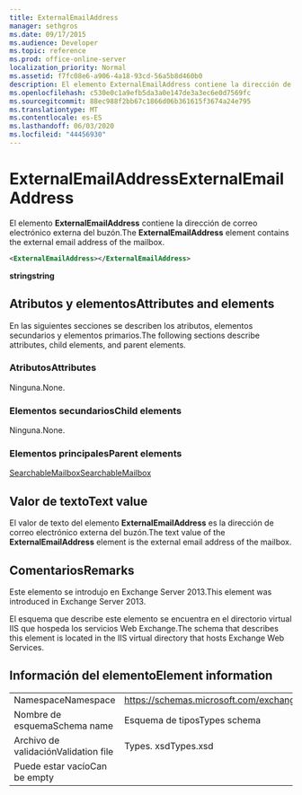 ```yaml
---
title: ExternalEmailAddress
manager: sethgros
ms.date: 09/17/2015
ms.audience: Developer
ms.topic: reference
ms.prod: office-online-server
localization_priority: Normal
ms.assetid: f7fc08e6-a906-4a18-93cd-56a5b8d460b0
description: El elemento ExternalEmailAddress contiene la dirección de correo electrónico externa del buzón.
ms.openlocfilehash: c530e0c1a9efb5da3a0e147de3a3ec6e0d7569fc
ms.sourcegitcommit: 88ec988f2bb67c1866d06b361615f3674a24e795
ms.translationtype: MT
ms.contentlocale: es-ES
ms.lasthandoff: 06/03/2020
ms.locfileid: "44456930"
---
```

# <a name="externalemailaddress"></a><span data-ttu-id="f8bfc-103">ExternalEmailAddress</span><span class="sxs-lookup"><span data-stu-id="f8bfc-103">ExternalEmailAddress</span></span>

<span data-ttu-id="f8bfc-104">El elemento **ExternalEmailAddress** contiene la dirección de correo electrónico externa del buzón.</span><span class="sxs-lookup"><span data-stu-id="f8bfc-104">The **ExternalEmailAddress** element contains the external email address of the mailbox.</span></span> 
  
```XML
<ExternalEmailAddress></ExternalEmailAddress>
```

<span data-ttu-id="f8bfc-105">**string**</span><span class="sxs-lookup"><span data-stu-id="f8bfc-105">**string**</span></span>

## <a name="attributes-and-elements"></a><span data-ttu-id="f8bfc-106">Atributos y elementos</span><span class="sxs-lookup"><span data-stu-id="f8bfc-106">Attributes and elements</span></span>

<span data-ttu-id="f8bfc-107">En las siguientes secciones se describen los atributos, elementos secundarios y elementos primarios.</span><span class="sxs-lookup"><span data-stu-id="f8bfc-107">The following sections describe attributes, child elements, and parent elements.</span></span>
  
### <a name="attributes"></a><span data-ttu-id="f8bfc-108">Atributos</span><span class="sxs-lookup"><span data-stu-id="f8bfc-108">Attributes</span></span>

<span data-ttu-id="f8bfc-109">Ninguna.</span><span class="sxs-lookup"><span data-stu-id="f8bfc-109">None.</span></span>
  
### <a name="child-elements"></a><span data-ttu-id="f8bfc-110">Elementos secundarios</span><span class="sxs-lookup"><span data-stu-id="f8bfc-110">Child elements</span></span>

<span data-ttu-id="f8bfc-111">Ninguna.</span><span class="sxs-lookup"><span data-stu-id="f8bfc-111">None.</span></span>
  
### <a name="parent-elements"></a><span data-ttu-id="f8bfc-112">Elementos principales</span><span class="sxs-lookup"><span data-stu-id="f8bfc-112">Parent elements</span></span>

[<span data-ttu-id="f8bfc-113">SearchableMailbox</span><span class="sxs-lookup"><span data-stu-id="f8bfc-113">SearchableMailbox</span></span>](searchablemailbox.md)
  
## <a name="text-value"></a><span data-ttu-id="f8bfc-114">Valor de texto</span><span class="sxs-lookup"><span data-stu-id="f8bfc-114">Text value</span></span>

<span data-ttu-id="f8bfc-115">El valor de texto del elemento **ExternalEmailAddress** es la dirección de correo electrónico externa del buzón.</span><span class="sxs-lookup"><span data-stu-id="f8bfc-115">The text value of the **ExternalEmailAddress** element is the external email address of the mailbox.</span></span> 
  
## <a name="remarks"></a><span data-ttu-id="f8bfc-116">Comentarios</span><span class="sxs-lookup"><span data-stu-id="f8bfc-116">Remarks</span></span>

<span data-ttu-id="f8bfc-117">Este elemento se introdujo en Exchange Server 2013.</span><span class="sxs-lookup"><span data-stu-id="f8bfc-117">This element was introduced in Exchange Server 2013.</span></span>
  
<span data-ttu-id="f8bfc-118">El esquema que describe este elemento se encuentra en el directorio virtual IIS que hospeda los servicios Web Exchange.</span><span class="sxs-lookup"><span data-stu-id="f8bfc-118">The schema that describes this element is located in the IIS virtual directory that hosts Exchange Web Services.</span></span>
  
## <a name="element-information"></a><span data-ttu-id="f8bfc-119">Información del elemento</span><span class="sxs-lookup"><span data-stu-id="f8bfc-119">Element information</span></span>

|||
|:-----|:-----|
|<span data-ttu-id="f8bfc-120">Namespace</span><span class="sxs-lookup"><span data-stu-id="f8bfc-120">Namespace</span></span>  <br/> |https://schemas.microsoft.com/exchange/services/2006/types  <br/> |
|<span data-ttu-id="f8bfc-121">Nombre de esquema</span><span class="sxs-lookup"><span data-stu-id="f8bfc-121">Schema name</span></span>  <br/> |<span data-ttu-id="f8bfc-122">Esquema de tipos</span><span class="sxs-lookup"><span data-stu-id="f8bfc-122">Types schema</span></span>  <br/> |
|<span data-ttu-id="f8bfc-123">Archivo de validación</span><span class="sxs-lookup"><span data-stu-id="f8bfc-123">Validation file</span></span>  <br/> |<span data-ttu-id="f8bfc-124">Types. xsd</span><span class="sxs-lookup"><span data-stu-id="f8bfc-124">Types.xsd</span></span>  <br/> |
|<span data-ttu-id="f8bfc-125">Puede estar vacío</span><span class="sxs-lookup"><span data-stu-id="f8bfc-125">Can be empty</span></span>  <br/> ||
   

